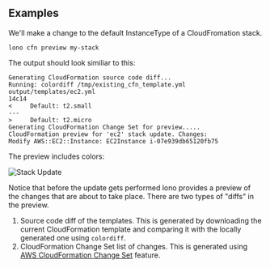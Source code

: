 ## Examples

We'll make a change to the default InstanceType of a CloudFromation stack.

    lono cfn preview my-stack

The output should look similiar to this:

    Generating CloudFormation source code diff...
    Running: colordiff /tmp/existing_cfn_template.yml output/templates/ec2.yml
    14c14
    <     Default: t2.small
    ---
    >     Default: t2.micro
    Generating CloudFormation Change Set for preview.....
    CloudFormation preview for 'ec2' stack update. Changes:
    Modify AWS::EC2::Instance: EC2Instance i-07e939db65120fb75

The preview includes colors:

<img src="/img/reference/lono-cfn-preview.png" alt="Stack Update" class="doc-photo">

Notice that before the update gets performed lono provides a preview of the changes that are about to take place. There are two types of "diffs" in the preview.

1. Source code diff of the templates. This is generated by downloading the current CloudFormation template and comparing it with the locally generated one using `colordiff`.
2. CloudFormation Change Set list of changes. This is generated using [AWS CloudFormation Change Set](https://medium.com/boltops/a-simple-introduction-to-cloudformation-part-4-change-sets-dry-run-mode-c14e41dfeab7) feature.
